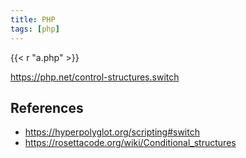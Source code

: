 ```yaml
---
title: PHP
tags: [php]
---
```


{{< r "a.php" >}}

<https://php.net/control-structures.switch>

## References

- <https://hyperpolyglot.org/scripting#switch>
- <https://rosettacode.org/wiki/Conditional_structures>
